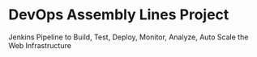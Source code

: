 # DevOps Assembly Lines Project

Jenkins Pipeline to Build, Test, Deploy, Monitor, Analyze, Auto Scale the Web Infrastructure